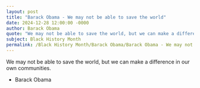 ```yaml
---
layout: post
title: "Barack Obama - We may not be able to save the world"
date: 2024-12-28 12:00:00 -0000
author: Barack Obama
quote: "We may not be able to save the world, but we can make a difference in our own communities."
subject: Black History Month
permalink: /Black History Month/Barack Obama/Barack Obama - We may not be able to save the world
---
```


We may not be able to save the world, but we can make a difference in our own communities.

- Barack Obama
